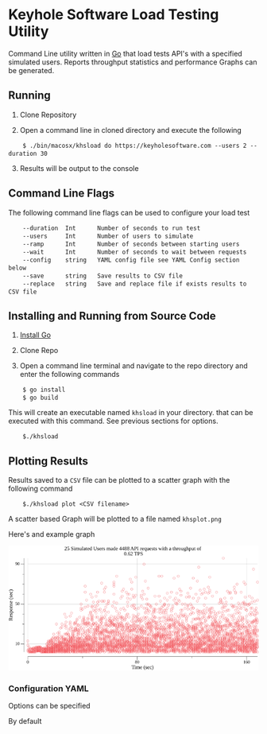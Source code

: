 # Keyhole Software Load Testing Utility

Command Line utility written in [Go](https://go.dev) that load tests API's with a specified simulated users. Reports throughput statistics and performance Graphs can be generated. 

## Running 

1. Clone Repository 

2. Open a command line in cloned directory and execute the following

```
    $ ./bin/macosx/khsload do https://keyholesoftware.com --users 2 --duration 30 
```
3. Results will be output to the console 

## Command Line Flags 

The following command line flags can be used to configure your load test

```
    --duration  Int      Number of seconds to run test
    --users     Int      Number of users to simulate 
    --ramp      Int      Number of seconds between starting users
    --wait      Int      Number of seconds to wait between requests  
    --config    string   YAML config file see YAML Config section below
    --save      string   Save results to CSV file
    --replace   string   Save and replace file if exists results to CSV file
```
## Installing and Running from Source Code

1. [Install Go](https://go.dev/doc/install) 

2. Clone Repo 

3. Open a command line terminal and navigate to the repo directory and enter the following commands 

```
    $ go install
    $ go build  
```

This will create an executable named `khsload` in your directory. that can be executed with this command. See previous sections for options.

```
    $./khsload 
```

## Plotting Results 

Results saved to a `CSV` file can be plotted to a scatter graph with the following command 

```
    $./khsload plot <CSV filename>
```

A scatter based Graph will be plotted to a file named `khsplot.png` 

Here's and example graph

![](khsplot.png)








### Configuration YAML 

Options can be specified 

By default 





